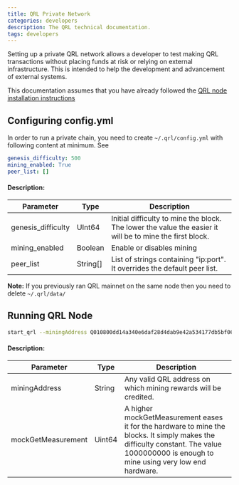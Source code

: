 ```yaml
---
title: QRL Private Network
categories: developers
description: The QRL technical documentation.
tags: developers
---
```


Setting up a private QRL network allows a developer to test making QRL transactions without placing funds at risk or relying on external infrastructure. This is intended to help the development and advancement of external systems.


This documentation assumes that you have already followed the [QRL node installation instructions](https://docs.theqrl.org/node/QRLnode/)


## Configuring config.yml

In order to run a private chain, you need to create `~/.qrl/config.yml` with following content at minimum. See 

```yml
genesis_difficulty: 500
mining_enabled: True
peer_list: []
```


#### Description:

| **Parameter** | **Type** | **Description** |
| --- | --- | --- |
| genesis_difficulty | UInt64 | Initial difficulty to mine the block. The lower the value the easier it will be to mine the first block. |
| mining_enabled | Boolean | Enable or disables mining |
| peer_list | String[] | List of strings containing "ip:port". It overrides the default peer list. |


**Note:** If you previously ran QRL mainnet on the same node then you need to delete `~/.qrl/data/`


## Running QRL Node

```bash
start_qrl --miningAddress Q010800dd14a340e6daf28d4dab9e42a534177db5bf06ef1bb300452f606a17331bacca9453aac1 --mockGetMeasurement 1000000000
```


#### Description:

| **Parameter** | **Type** | **Description** |
| --- | --- | --- |
| miningAddress | String | Any valid QRL address on which mining rewards will be credited. |
| mockGetMeasurement | Uint64 | A higher mockGetMeasurement eases it for the hardware to mine the blocks. It simply makes the difficulty constant. The value 1000000000 is enough to mine using very low end hardware. |

